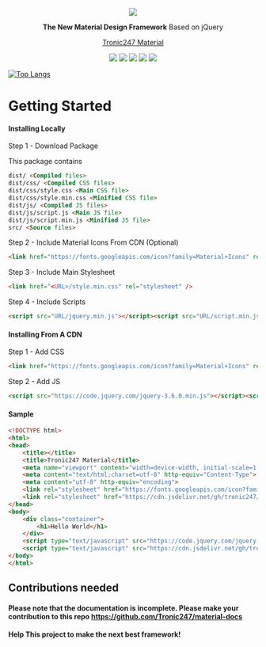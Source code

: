 <p align="center"><img align="center" src="https://user-images.githubusercontent.com/76736580/123750797-a2be9f00-d8d4-11eb-9dce-13911244820e.png" /></p>
<p align="center"><b>The New Material Design Framework</b> Based on jQuery</p>
<p align="center"><a href="https://www.tronic247.com/material/">Tronic247 Material</a></p>
<p align="center"><img src="https://img.shields.io/github/stars/tronic247/material?style=flat-square"/>
<img src="https://img.shields.io/github/last-commit/tronic247/material?style=flat-square"/>
<img src="https://img.shields.io/github/issues/tronic247/material?style=flat-square"/>
<img src="https://img.shields.io/badge/Tronic247-Product-%23e41c26"/> <a href="https://gitter.im/Tronic247-Material/community?utm_source=badge&utm_medium=badge&utm_campaign=pr-badge"><img src="https://badges.gitter.im/Tronic247-Material/community.svg"/></a></p>


[![Top Langs](https://github-readme-stats.vercel.app/api/top-langs/?username=tronic247&repo=material&layout=compact)](https://github.com/tronic247/material)

# Getting Started

#### Installing Locally

  

Step 1 - Download Package

  
  
  

This package contains

  

```html
dist/ <Compiled files> 
dist/css/ <Compiled CSS files> 
dist/css/style.css <Main CSS file>
dist/css/style.min.css <Minified CSS file> 
dist/js/ <Compiled JS files> 
dist/js/script.js <Main JS file>
dist/js/script.min.js <Minified JS file>
src/ <Source files>
```

  
  

Step 2 - Include Material Icons From CDN (Optional)

  

```html
<link href="https://fonts.googleapis.com/icon?family=Material+Icons" rel="stylesheet" />
```

  
  

Step 3 - Include Main Stylesheet

  

```html
<link href="<URL>/style.min.css" rel="stylesheet" />
```

  
  

Step 4 - Include Scripts

  

```html
<script src="URL/jquery.min.js"></script><script src="URL/script.min.js"></script>
```

  
  
  

#### Installing From A CDN

  

Step 1 - Add CSS

  

```html
<link href="https://fonts.googleapis.com/icon?family=Material+Icons" rel="stylesheet" /><link href="https://res.cloudinary.com/tronic247/raw/upload/v1620900079/material.min.css" rel="stylesheet" />
```

  

Step 2 - Add JS

  

```html
<script src="https://code.jquery.com/jquery-3.6.0.min.js"></script><script src="https://res.cloudinary.com/tronic247/raw/upload/v1620900084/material.min.js"></script>
```

  
  
  

#### Sample

  

```html
<!DOCTYPE html>
<html>
<head>
	<title></title>
	<title>Tronic247 Material</title>
	<meta name="viewport" content="width=device-width, initial-scale=1.0">
	<meta content="text/html;charset=utf-8" http-equiv="Content-Type">
	<meta content="utf-8" http-equiv="encoding">
	<link rel="stylesheet" href="https://fonts.googleapis.com/icon?family=Material+Icons">
	<link rel="stylesheet" href="https://cdn.jsdelivr.net/gh/tronic247/material/dist/css/material.min.css">
</head>
<body>
	<div class="container">
		<h1>Hello World</h1>
	</div>
	<script type="text/javascript" src="https://code.jquery.com/jquery-3.6.0.min.js"></script>
	<script type="text/javascript" src="https://cdn.jsdelivr.net/gh/tronic247/material/dist/js/material.min.js"></script>
</body>
</html>
```

## Contributions needed
#### Please note that the documentation is incomplete. Please make your contribution to this repo https://github.com/Tronic247/material-docs
#### Help This project to make the next best framework!
